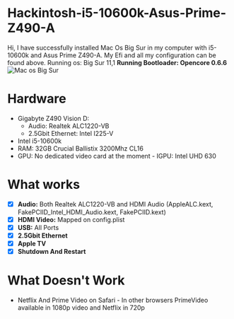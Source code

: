 # Hackintosh-i5-10600k-Asus-Prime-Z490-A
Hi, 
I have successfully installed Mac Os Big Sur in my computer with i5-10600k and Asus Prime
Z490-A.
My Efi and all my configuration can be found above. 
Running os: Big Sur 11,1
**Running Bootloader: Opencore 0.6.6**
![Mac os Big Sur ](https://github.com/xfm99/hackintosh_10600k/raw/main/Docs/ok.png)
# Hardware

 - Gigabyte Z490 Vision D:
	- Audio: Realtek ALC1220-VB
	- 2.5Gbit Ethernet: Intel I225-V
 - Intel i5-10600k
 - RAM: 32GB Crucial Ballistix 3200Mhz CL16
 - GPU: No dedicated video card at the moment - IGPU: Intel UHD 630
# What works
 - [x] **Audio:** Both Realtek ALC1220-VB and HDMI Audio (AppleALC.kext, FakePCIID_Intel_HDMI_Audio.kext, FakePCIID.kext)
 - [x] **HDMI Video:** Mapped on config.plist
 - [x] **USB:** All Ports 
 - [x] **2.5Gbit Ethernet** 
 - [x] **Apple TV**
 - [x] **Shutdown And Restart**
 # What Doesn't Work
 
 - Netflix And Prime Video on Safari - In other browsers PrimeVideo available in 1080p video and Netflix in 720p
 
 

